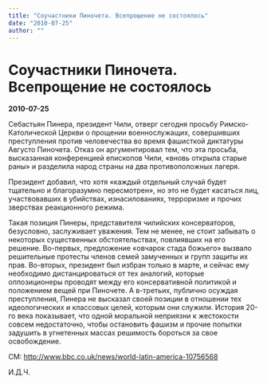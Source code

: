 ```yaml
---
title: "Соучастники Пиночета. Всепрощение не состоялось"
date: "2010-07-25"
author: ""
---
```


# Соучастники Пиночета. Всепрощение не состоялось

**2010-07-25** 

Себастьян Пинера, президент Чили,  отверг  сегодня просьбу  Римско-Католической  Церкви о прощении военнослужащих, совершивших преступления против человечества во время фашисткой диктатуры Августо Пиночета.  Отказ он аргументировал  тем, что эта  просьба, высказанная конференцией епископов Чили,  «вновь открыла старые раны»  и разделила  народ страны на два противоположных лагеря. 

Президент добавил,  что хотя «каждый отдельный  случай будет тщательно и благоразумно пересмотрен», но это не будет касаться лиц, участвовавших в убийствах, изнасилованиях,  терроризме и прочих зверствах реакционного режима. 

Такая позиция Пинеры, представителя чилийских консерваторов, безусловно, заслуживает уважения. Тем не менее, не стоит забывать о  некоторых существенных обстоятельствах,  повлиявших на его решение. Во-первых,  предложение «овчарок стада божьего» вызвало решительные протесты членов семей замученных  и групп защиты их прав. Во-вторых, президент был избран только в марте, и сейчас ему необходимо дистанцироваться  от тех  аналогий, которые оппозиционеры проводят между его консервативной политикой и положением вещей при Пиночете. А в-третьих, публично осуждая преступления,  Пинера  не высказал своей позиции в отношении тех идеологических и классовых  целей, которым они служили.  История 20-го века показывает, что одной моральной неприязни к жестокости совсем недостаточно, чтобы остановить фашизм и прочие попытки задушить  в угнетенных массах решимость бороться за свое освобождение. 

СМ: http://www.bbc.co.uk/news/world-latin-america-10756568

И.Д.Ч.